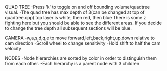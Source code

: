 QUAD TREE
-Press 'k' to toggle on and off bounding volume/quadtree visual.
-The quad tree has max depth of 3(can be changed at top of quadtree.cpp) top layer is white, then red, then blue
    There is some z fighting here but you should be able to see the different areas.
    If you decide to change the tree depth all subsequent sections will be blue.

CAMERA
-w,a,s,d,q,e to move forward,left,back,right,up,down relative to cam direction
-Scroll wheel to change sensitivity
-Hold shift to half the cam velocity

NODES
-Node hierarchies are sorted by color in order to distinguish them from each other. 
-Each hierarchy is a parent node with 3 children